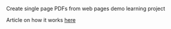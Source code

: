Create single page PDFs from web pages demo learning project 

Article on how it works [here](https://maliwandynamics.com/blog/software/2025/02/10/web-page-to-pdf/)

